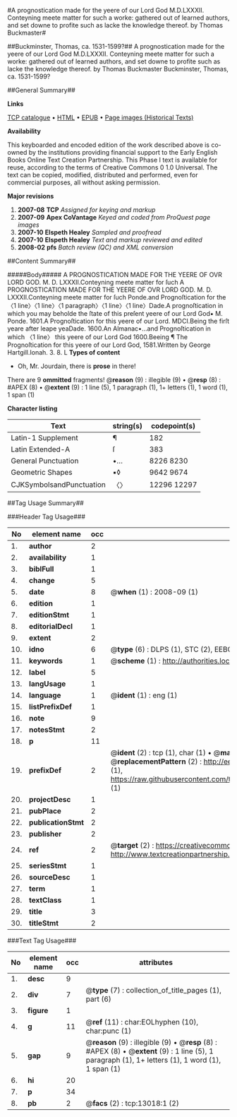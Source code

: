 #A prognostication made for the yeere of our Lord God M.D.LXXXII.      Conteyning meete matter for such a worke: gathered out of learned authors, and set downe to profite such as lacke the knowledge thereof. by Thomas Buckmaster#

##Buckminster, Thomas, ca. 1531-1599?##
A prognostication made for the yeere of our Lord God M.D.LXXXII.      Conteyning meete matter for such a worke: gathered out of learned authors, and set downe to profite such as lacke the knowledge thereof. by Thomas Buckmaster
Buckminster, Thomas, ca. 1531-1599?

##General Summary##

**Links**

[TCP catalogue](http://www.ota.ox.ac.uk/tcp/)  • 
[HTML](http://tei.it.ox.ac.uk/tcp/Texts-HTML/free/A17/A17393.html)  • 
[EPUB](http://tei.it.ox.ac.uk/tcp/Texts-EPUB/free/A17/A17393.epub) • 
[Page images (Historical Texts)](https://data.historicaltexts.jisc.ac.uk/view?pubId=eebo-99847948e&pageId=eebo-99847948e-13018-1)

**Availability**

This keyboarded and encoded edition of the
	       work described above is co-owned by the institutions
	       providing financial support to the Early English Books
	       Online Text Creation Partnership. This Phase I text is
	       available for reuse, according to the terms of Creative
	       Commons 0 1.0 Universal. The text can be copied,
	       modified, distributed and performed, even for
	       commercial purposes, all without asking permission.

**Major revisions**

1. __2007-08__ __TCP__ *Assigned for keying and markup*
1. __2007-09__ __Apex CoVantage__ *Keyed and coded from ProQuest page images*
1. __2007-10__ __Elspeth Healey__ *Sampled and proofread*
1. __2007-10__ __Elspeth Healey__ *Text and markup reviewed and edited*
1. __2008-02__ __pfs__ *Batch review (QC) and XML conversion*

##Content Summary##

#####Body#####
A PROGNOSTICATION MADE FOR THE YEERE OF OVR LORD GOD. M. D. LXXXII.Conteyning meete matter for ſuch A PROGNOSTICATION MADE FOR THE YEERE OF OVR LORD GOD. M. D. LXXXII.Conteyning meete matter for ſuch Ponde.and Prognoſtication for the〈1 line〉〈1 line〉〈1 paragraph〉〈1 line〉〈1 line〉Dade.A prognoſtication in which you may beholde the ſtate of this preſent yeere of our Lord God▪ M. Ponde. 1601.A Prognoſtication for this yeere of our Lord. MDCI.Being the firſt yeare after leape yeaDade. 1600.An Almanac•…and Prognoſtication in which 〈1 line〉 this yeere of our Lord God 1600.Beeing ¶ The Prognoſtication for this yeere of our Lord God, 1581.Written by George Hartgill.Ionah. 3. 8. L
**Types of content**

  * Oh, Mr. Jourdain, there is **prose** in there!

There are 9 **ommitted** fragments! 
 @__reason__ (9) : illegible (9)  •  @__resp__ (8) : #APEX (8)  •  @__extent__ (9) : 1 line (5), 1 paragraph (1), 1+ letters (1), 1 word (1), 1 span (1)

**Character listing**


|Text|string(s)|codepoint(s)|
|---|---|---|
|Latin-1 Supplement|¶|182|
|Latin Extended-A|ſ|383|
|General Punctuation|•…|8226 8230|
|Geometric Shapes|▪◊|9642 9674|
|CJKSymbolsandPunctuation|〈〉|12296 12297|

##Tag Usage Summary##

###Header Tag Usage###

|No|element name|occ|attributes|
|---|---|---|---|
|1.|__author__|2||
|2.|__availability__|1||
|3.|__biblFull__|1||
|4.|__change__|5||
|5.|__date__|8| @__when__ (1) : 2008-09 (1)|
|6.|__edition__|1||
|7.|__editionStmt__|1||
|8.|__editorialDecl__|1||
|9.|__extent__|2||
|10.|__idno__|6| @__type__ (6) : DLPS (1), STC (2), EEBO-CITATION (1), PROQUEST (1), VID (1)|
|11.|__keywords__|1| @__scheme__ (1) : http://authorities.loc.gov/ (1)|
|12.|__label__|5||
|13.|__langUsage__|1||
|14.|__language__|1| @__ident__ (1) : eng (1)|
|15.|__listPrefixDef__|1||
|16.|__note__|9||
|17.|__notesStmt__|2||
|18.|__p__|11||
|19.|__prefixDef__|2| @__ident__ (2) : tcp (1), char (1)  •  @__matchPattern__ (2) : ([0-9\-]+):([0-9IVX]+) (1), (.+) (1)  •  @__replacementPattern__ (2) : http://eebo.chadwyck.com/downloadtiff?vid=$1&page=$2 (1), https://raw.githubusercontent.com/textcreationpartnership/Texts/master/tcpchars.xml#$1 (1)|
|20.|__projectDesc__|1||
|21.|__pubPlace__|2||
|22.|__publicationStmt__|2||
|23.|__publisher__|2||
|24.|__ref__|2| @__target__ (2) : https://creativecommons.org/publicdomain/zero/1.0/ (1), http://www.textcreationpartnership.org/docs/. (1)|
|25.|__seriesStmt__|1||
|26.|__sourceDesc__|1||
|27.|__term__|1||
|28.|__textClass__|1||
|29.|__title__|3||
|30.|__titleStmt__|2||


###Text Tag Usage###

|No|element name|occ|attributes|
|---|---|---|---|
|1.|__desc__|9||
|2.|__div__|7| @__type__ (7) : collection_of_title_pages (1), part (6)|
|3.|__figure__|1||
|4.|__g__|11| @__ref__ (11) : char:EOLhyphen (10), char:punc (1)|
|5.|__gap__|9| @__reason__ (9) : illegible (9)  •  @__resp__ (8) : #APEX (8)  •  @__extent__ (9) : 1 line (5), 1 paragraph (1), 1+ letters (1), 1 word (1), 1 span (1)|
|6.|__hi__|20||
|7.|__p__|34||
|8.|__pb__|2| @__facs__ (2) : tcp:13018:1 (2)|
